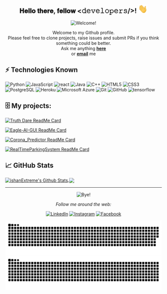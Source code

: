 <div align="center">
<h2> 𝐇𝐞𝐥𝐥𝐨 𝐭𝐡𝐞𝐫𝐞, 𝐟𝐞𝐥𝐥𝐨𝐰 <𝚍𝚎𝚟𝚎𝚕𝚘𝚙𝚎𝚛𝚜/>! <img src="https://github.com/ishanExtreme/ishanExtreme/blob/master/Hi.gif" width="30px"></h2>
</div>

<div align="center" width="50">

<img src="https://github.com/ishanExtreme/ishanExtreme/blob/master/welcome.gif" alt="Welcome!" width="600"/>

</div>

<div align="center">

Welcome to my Github profile. <br>
Please feel free to clone projects, raise issues and submit PRs if you think something could be better. <br>
Ask me anything <a href="https://github.com/ishanExtreme/ishanExtreme/issues/new"><b>here</b></a><br>
or <a href="mailto:ishan2198@hotmail.com"><b>email</b></a> me

</div>

## ⚡ Technologies Known

![Python](https://img.shields.io/badge/-Python-black?style=flat-square&logo=Python)
![JavaScript](https://img.shields.io/badge/-JavaScript-black?style=flat-square&logo=javascript)
![react](https://badges.aleen42.com/src/react.svg)
![Java](https://img.shields.io/badge/-java-E34A86?style=flat-square&logo=java)
![C++](https://img.shields.io/badge/-C++-00599C?style=flat-square&logo=c)
![HTML5](https://img.shields.io/badge/-HTML5-E34F26?style=flat-square&logo=html5&logoColor=white)
![CSS3](https://img.shields.io/badge/-CSS3-1572B6?style=flat-square&logo=css3)
![PostgreSQL](https://img.shields.io/badge/-PostgreSQL-336791?style=flat-square&logo=postgresql)
![Heroku](https://img.shields.io/badge/-Heroku-430098?style=flat-square&logo=heroku)
![Microsoft Azure](https://img.shields.io/badge/Microsoft%20Azure-232F7E?style=flat-square&logo=microsoft-azure)
![Git](https://img.shields.io/badge/-Git-black?style=flat-square&logo=git)
![GitHub](https://img.shields.io/badge/-GitHub-181717?style=flat-square&logo=github)
![tensorflow](https://aleen42.github.io/badges/src/tensorflow.svg)

## 🗄 My projects:

[![Truth Dare ReadMe Card](https://github-readme-stats.vercel.app/api/pin/?username=ishanExtreme&repo=Truth_Dare&show_owner=true&theme=dark)](https://github.com/ishanExtreme/Truth_Dare)

[![Eagle-AI-GUI ReadMe Card](https://github-readme-stats.vercel.app/api/pin/?username=ishanExtreme&repo=Eagle-AI-GUI&show_owner=true&theme=dark)](https://github.com/ishanExtreme/Eagle-AI-GUI)

[![Corona_Predictor ReadMe Card](https://github-readme-stats.vercel.app/api/pin/?username=ishanExtreme&repo=Corona_Predictor&show_owner=true&theme=dark)](https://github.com/ishanExtreme/Corona_Predictor)

[![RealTimeParkingSystem ReadMe Card](https://github-readme-stats.vercel.app/api/pin/?username=ishanExtreme&repo=RealTimeParkingSystem&show_owner=true&theme=dark)](https://github.com/ishanExtreme/RealTimeParkingSystem)

## &#x1f4c8; GitHub Stats

<a href="https://github.com/ishanExtreme">
<img align="center" src="https://github-readme-stats.vercel.app/api?username=ishanExtreme&&show_icons=true&title_color=ffc857&icon_color=8ac926&text_color=daf7dc&bg_color=151515" alt="ishanExtreme's Github Stats">
  </a>

<a href="https://github.com/ishanExtreme">
  <img align="center" src="https://github-readme-stats.vercel.app/api/top-langs/?username=ishanExtreme&hide=java,html&title_color=ffffff&text_color=c9cacc&icon_color=2bbc8a&bg_color=1d1f21" />
</a>

---
<div align="center">
  
<img src="https://github.com/ishanExtreme/ishanExtreme/blob/master/Bye.gif" alt="Bye!" width="600"/>

<i>Follow me around the web:</i><br>

<a href="https://www.linkedin.com/in/ishan-mishra-00788b192/" target="_blank"><img src="https://img.shields.io/badge/LinkedIn-%230077B5.svg?&style=flat-square&logo=linkedin&logoColor=white" alt="LinkedIn"></a>
<a href="https://www.instagram.com/ishan7705" target="_blank"><img src="https://img.shields.io/badge/Instagram-%23E4405F.svg?&style=flat-square&logo=instagram&logoColor=white" alt="Instagram"></a>
<a href="https://www.facebook.com/ishan.mishra.73" target="_blank"><img src="https://img.shields.io/badge/Facebook-%231877F2.svg?&style=flat-square&logo=facebook&logoColor=white" alt="Facebook"></a>

</div>


![github contribution grid snake animation](https://github.com/ishanExtreme/ishanExtreme/blob/output/github-contribution-grid-snake-dark.svg#gh-dark-mode-only)![github contribution grid snake animation](https://github.com/ishanExtreme/ishanExtreme/blob/output/github-contribution-grid-snake.svg#gh-light-mode-only)
